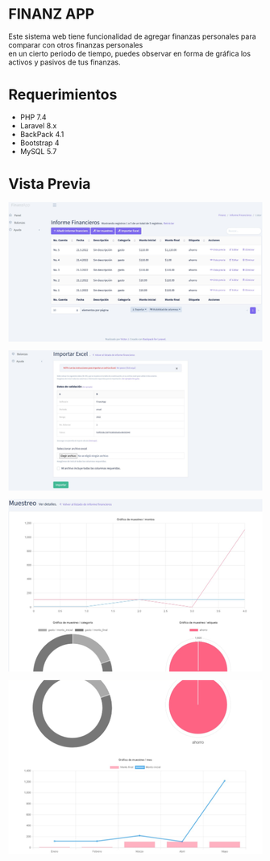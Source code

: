 # FINANZ APP

Este sistema web tiene funcionalidad de agregar finanzas personales para comparar con otros finanzas personales <br/> 
en un cierto periodo de tiempo, puedes observar en forma de gráfica los activos y pasivos de tus finanzas.

# Requerimientos

- PHP 7.4
- Laravel 8.x
- BackPack 4.1
- Bootstrap 4
- MySQL 5.7

# Vista Previa

![01.png](/screenshots/01.png)

![02.png](/screenshots/02.png)

![03.png](/screenshots/03.png)

![04.png](/screenshots/04.png)
